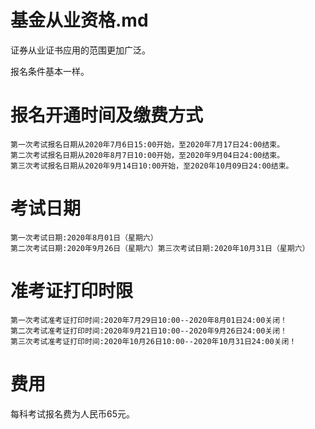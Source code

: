 # 基金从业资格.md

证券从业证书应用的范围更加广泛。

报名条件基本一样。

# 报名开通时间及缴费方式
    第一次考试报名日期从2020年7月6日15:00开始，至2020年7月17日24:00结束。
    第二次考试报名日期从2020年8月7日10:00开始，至2020年9月04日24:00结束。
    第三次考试报名日期从2020年9月14日10:00开始，至2020年10月09日24:00结束。

# 考试日期
    第一次考试日期:2020年8月01日（星期六）
    第二次考试日期:2020年9月26日（星期六）第三次考试日期:2020年10月31日（星期六） 

# 准考证打印时限
    第一次考试准考证打印时间:2020年7月29日10:00--2020年8月01日24:00关闭！
    第二次考试准考证打印时间:2020年9月21日10:00--2020年9月26日24:00关闭！
    第三次考试准考证打印时间:2020年10月26日10:00--2020年10月31日24:00关闭！

# 费用

每科考试报名费为人民币65元。

